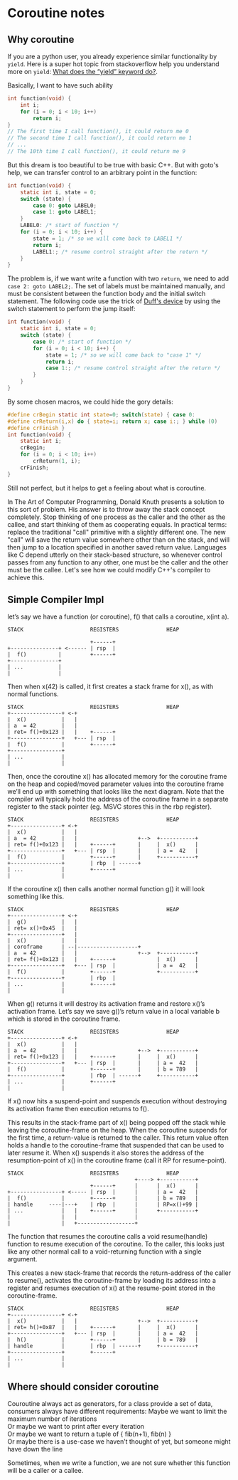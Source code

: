 # Coroutine notes

## Why coroutine
If you are a python user, you already experience similar functionality by `yield`.  Here is a super hot topic from stackoverflow help you understand more on `yield`: [What does the “yield” keyword do?](https://stackoverflow.com/questions/231767/what-does-the-yield-keyword-do).  

Basically, I want to have such ability
```C
int function(void) {
    int i;
    for (i = 0; i < 10; i++)
        return i;   
}
// The first time I call function(), it could return me 0   
// The second time I call function(), it could return me 1   
// ...   
// The 10th time I call function(), it could return me 9  
```
 
But this dream is too beautiful to be true with basic C++.  But with goto's help, we can transfer control to an arbitrary point in the function:
```C
int function(void) {
    static int i, state = 0;
    switch (state) {
        case 0: goto LABEL0;
        case 1: goto LABEL1;
    }
    LABEL0: /* start of function */
    for (i = 0; i < 10; i++) {
        state = 1; /* so we will come back to LABEL1 */
        return i;
        LABEL1:; /* resume control straight after the return */
    }
}
```
The problem is, if we want write a function with two `return`, we need to add `case 2: goto LABEL2;`.  The set of labels must be maintained manually, and must be consistent between the function body and the initial switch statement.
The following code use the trick of [Duff's device](https://en.wikipedia.org/wiki/Duff%27s_device) by using the switch statement to perform the jump itself:
```C
int function(void) {
    static int i, state = 0;
    switch (state) {
        case 0: /* start of function */
        for (i = 0; i < 10; i++) {
            state = 1; /* so we will come back to "case 1" */
            return i;
            case 1:; /* resume control straight after the return */
        }
    }
}
```
By some chosen macros, we could hide the gory details:
```C
#define crBegin static int state=0; switch(state) { case 0:
#define crReturn(i,x) do { state=i; return x; case i:; } while (0)
#define crFinish }
int function(void) {
    static int i;
    crBegin;
    for (i = 0; i < 10; i++)
        crReturn(1, i);
    crFinish;
}
``` 
Still not perfect, but it helps to get a feeling about what is coroutine.

In The Art of Computer Programming, Donald Knuth presents a solution to this sort of problem. His answer is to throw away the stack concept completely. Stop thinking of one process as the caller and the other as the callee, and start thinking of them as cooperating equals.  In practical terms: replace the traditional "call" primitive with a slightly different one. The new "call" will save the return value somewhere other than on the stack, and will then jump to a location specified in another saved return value.   Languages like C depend utterly on their stack-based structure, so whenever control passes from any function to any other, one must be the caller and the other must be the callee.  Let's see how we could modify C++'s compiler to achieve this.  

## Simple Compiler Impl

let’s say we have a function (or coroutine), f() that calls a coroutine, x(int a).

```
STACK                     REGISTERS               HEAP

                          +------+
+---------------+ <------ | rsp  |
|  f()          |         +------+
+---------------+
| ...           |
|               |
```
Then when x(42) is called, it first creates a stack frame for x(), as with normal functions.

```
STACK                     REGISTERS               HEAP
+----------------+ <-+
|  x()           |   |
| a  = 42        |   |
| ret= f()+0x123 |   |    +------+
+----------------+   +--- | rsp  |
|  f()           |        +------+
+----------------+
| ...            |
|                |
```
Then, once the coroutine x() has allocated memory for the coroutine frame on the heap and copied/moved parameter values into the coroutine frame we’ll end up with something that looks like the next diagram. Note that the compiler will typically hold the address of the coroutine frame in a separate register to the stack pointer (eg. MSVC stores this in the rbp register).

```
STACK                     REGISTERS               HEAP
+----------------+ <-+
|  x()           |   |
| a  = 42        |   |                   +-->  +-----------+
| ret= f()+0x123 |   |    +------+       |     |  x()      |
+----------------+   +--- | rsp  |       |     | a =  42   |
|  f()           |        +------+       |     +-----------+
+----------------+        | rbp  | ------+
| ...            |        +------+
|                |
```
If the coroutine x() then calls another normal function g() it will look something like this.

```
STACK                     REGISTERS               HEAP
+----------------+ <-+
|  g()           |   |
| ret= x()+0x45  |   |
+----------------+   |
|  x()           |   |
| coroframe      | --|-------------------+
| a  = 42        |   |                   +-->  +-----------+
| ret= f()+0x123 |   |    +------+             |  x()      |
+----------------+   +--- | rsp  |             | a =  42   |
|  f()           |        +------+             +-----------+
+----------------+        | rbp  |
| ...            |        +------+
|                |
```
When g() returns it will destroy its activation frame and restore x()’s activation frame. Let’s say we save g()’s return value in a local variable b which is stored in the coroutine frame.
```
STACK                     REGISTERS               HEAP
+----------------+ <-+
|  x()           |   |
| a  = 42        |   |                   +-->  +-----------+
| ret= f()+0x123 |   |    +------+       |     |  x()      |
+----------------+   +--- | rsp  |       |     | a =  42   |
|  f()           |        +------+       |     | b = 789   |
+----------------+        | rbp  | ------+     +-----------+
| ...            |        +------+
|                |
```

If x() now hits a suspend-point and suspends execution without destroying its activation frame then execution returns to f().  

This results in the stack-frame part of x() being popped off the stack while leaving the coroutine-frame on the heap. When the coroutine suspends for the first time, a return-value is returned to the caller. This return value often holds a handle to the coroutine-frame that suspended that can be used to later resume it. When x() suspends it also stores the address of the resumption-point of x() in the coroutine frame (call it RP for resume-point).

```
STACK                     REGISTERS               HEAP
                                        +----> +-----------+
                          +------+      |      |  x()      |
+----------------+ <----- | rsp  |      |      | a =  42   |
|  f()           |        +------+      |      | b = 789   |
| handle     ----|---+    | rbp  |      |      | RP=x()+99 |
| ...            |   |    +------+      |      +-----------+
|                |   |                  |
|                |   +------------------+
```
The function that resumes the coroutine calls a void resume(handle) function to resume execution of the coroutine. To the caller, this looks just like any other normal call to a void-returning function with a single argument.  

This creates a new stack-frame that records the return-address of the caller to resume(), activates the coroutine-frame by loading its address into a register and resumes execution of x() at the resume-point stored in the coroutine-frame.

```
STACK                     REGISTERS               HEAP
+----------------+ <-+
|  x()           |   |                   +-->  +-----------+
| ret= h()+0x87  |   |    +------+       |     |  x()      |
+----------------+   +--- | rsp  |       |     | a =  42   |
|  h()           |        +------+       |     | b = 789   |
| handle         |        | rbp  | ------+     +-----------+
+----------------+        +------+
| ...            |
|                |
```

## Where should consider coroutine

Couroutine always act as generators, for a class provide a set of data, consumers always have different requirements:
Maybe we want to limit the maximum number of iterations  
Or maybe we want to print after every iteration  
Or maybe we want to return a tuple of { fib(n+1), fib(n) }  
Or maybe there is a use-case we haven’t thought of yet, but someone might have down the line  

Sometimes, when we write a function, we are not sure whether this function will be a caller or a callee.

